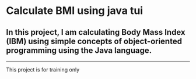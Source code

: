 # Calculate BMI using java tui
## In this project, I am calculating Body Mass Index (IBM) using simple concepts of object-oriented programming using the Java language.
---
This project is for training only
